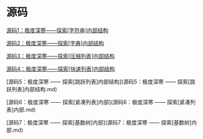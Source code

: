 # 源码



[源码1：极度深寒——探索[字符串]内部结构](源码1：极度深寒——探索[字符串]内部结构.md)

[源码2：极度深寒——探索[字典]内部结构](源码2：极度深寒——探索[字典]内部结构.md)

[源码3：极度深寒——探索[压缩列表]内部结构](源码3：极度深寒——探索[压缩列表]内部结构.md)

[源码4：极度深寒——探索[快速列表]内部结构](源码4：极度深寒——探索[快速列表]内部结构.md)

[源码5：极度深寒 —— 探索[跳跃列表]内部结构](源码5：极度深寒 —— 探索[跳跃列表]内部结构.md)

[源码6：极度深寒 —— 探索[紧凑列表]内部](源码6：极度深寒 —— 探索[紧凑列表]内部.md)

[源码7：极度深寒 —— 探索[基数树]内部](源码7：极度深寒 —— 探索[基数树]内部.md)

